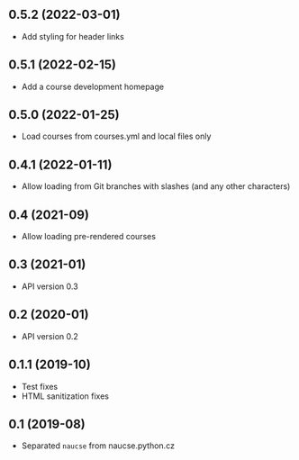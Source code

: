 ## 0.5.2 (2022-03-01)

- Add styling for header links

## 0.5.1 (2022-02-15)

- Add a course development homepage

## 0.5.0 (2022-01-25)

- Load courses from courses.yml and local files only

## 0.4.1 (2022-01-11)

- Allow loading from Git branches with slashes (and any other characters)

## 0.4 (2021-09)

- Allow loading pre-rendered courses

## 0.3 (2021-01)

- API version 0.3

## 0.2 (2020-01)

- API version 0.2

## 0.1.1 (2019-10)

- Test fixes
- HTML sanitization fixes

## 0.1 (2019-08)

- Separated `naucse` from naucse.python.cz
